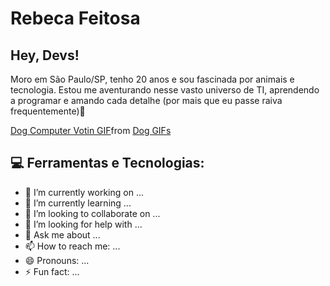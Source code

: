 # Rebeca Feitosa
## Hey, Devs!
Moro em São Paulo/SP, tenho 20 anos e sou fascinada por animais e tecnologia. Estou me aventurando nesse vasto universo de TI, aprendendo a programar e amando cada detalhe (por mais que eu passe raiva frequentemente):purple_heart:

[<div class="tenor-gif-embed" data-postid="16054137" data-share-method="host" data-aspect-ratio="1.3913" data-width="100%"><a href="https://tenor.com/view/dog-computer-votin-voting-typing-gif-16054137">Dog Computer Votin GIF</a>from <a href="https://tenor.com/search/dog-gifs">Dog GIFs</a></div> <script type="text/javascript" async src="https://tenor.com/embed.js"></script>](https://tenor.com/pt-BR/view/dog-computer-votin-voting-typing-gif-16054137)

## :computer: Ferramentas e Tecnologias:
- 🔭 I’m currently working on ...
- 🌱 I’m currently learning ...
- 👯 I’m looking to collaborate on ...
- 🤔 I’m looking for help with ...
- 💬 Ask me about ...
- 📫 How to reach me: ...
- 😄 Pronouns: ...
- ⚡ Fun fact: ...

